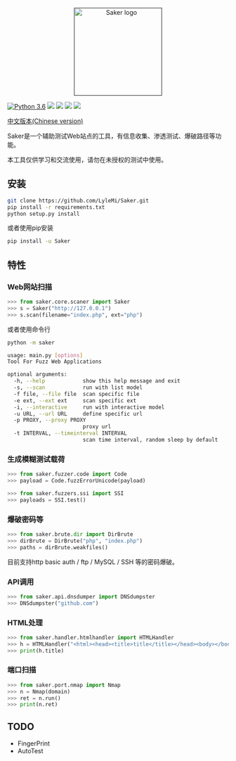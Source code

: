 <p align="center"><a href="" target="_blank" rel="noopener noreferrer"><img width="200" src="https://raw.githubusercontent.com/LyleMi/Saker/master/logo.jpg" alt="Saker logo"></a></p>

[![Python 3.6](https://img.shields.io/badge/Python-3.6-blue.svg)](http://www.python.org/download/)
![](https://img.shields.io/github/issues/lylemi/saker.svg)
![](https://img.shields.io/github/forks/lylemi/saker.svg)
![](https://img.shields.io/github/stars/lylemi/saker.svg)
![](https://img.shields.io/github/license/lylemi/saker.svg)

[中文版本(Chinese version)](README.zh-cn.md)

Saker是一个辅助测试Web站点的工具，有信息收集、渗透测试、爆破路径等功能。

本工具仅供学习和交流使用，请勿在未授权的测试中使用。

## 安装

```bash
git clone https://github.com/LyleMi/Saker.git
pip install -r requirements.txt
python setup.py install
```

或者使用pip安装

```bash
pip install -u Saker
```

## 特性

### Web网站扫描

```python
>>> from saker.core.scaner import Saker
>>> s = Saker("http://127.0.0.1")
>>> s.scan(filename="index.php", ext="php")
```

或者使用命令行

```bash
python -m saker

usage: main.py [options]
Tool For Fuzz Web Applications

optional arguments:
  -h, --help            show this help message and exit
  -s, --scan            run with list model
  -f file, --file file  scan specific file
  -e ext, --ext ext     scan specific ext
  -i, --interactive     run with interactive model
  -u URL, --url URL     define specific url
  -p PROXY, --proxy PROXY
                        proxy url
  -t INTERVAL, --timeinterval INTERVAL
                        scan time interval, random sleep by default
```

### 生成模糊测试载荷

```python
>>> from saker.fuzzer.code import Code
>>> payload = Code.fuzzErrorUnicode(payload)
```

```python
>>> from saker.fuzzers.ssi import SSI
>>> payloads = SSI.test()
```

### 爆破密码等

```python
>>> from saker.brute.dir import DirBrute
>>> dirBrute = DirBrute("php", "index.php")
>>> paths = dirBrute.weakfiles()
```

目前支持http basic auth / ftp / MySQL / SSH 等的密码爆破。

### API调用

```python
>>> from saker.api.dnsdumper import DNSdumpster
>>> DNSdumpster("github.com")
```

### HTML处理

```python
>>> from saker.handler.htmlhandler import HTMLHandler
>>> h = HTMLHandler("<html><head><title>title</title></head><body></body></html>")
>>> print(h.title)
```

### 端口扫描

```python
>>> from saker.port.nmap import Nmap
>>> n = Nmap(domain)
>>> ret = n.run()
>>> print(n.ret)
```

## TODO

- FingerPrint
- AutoTest

